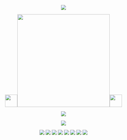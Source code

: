 <p align="center">
<img src="https://pixelsafari.neocities.org/dividers/bluestarribbon2.gif"/>
</p>

<p align="center">
<img src="https://pixelsafari.neocities.org/favicon/animals/ungulate/sheep.gif" height="40"/><img src="https://files.catbox.moe/3bbirl.png" height="300"/><img src="https://pixelsafari.neocities.org/favicon/animals/ungulate/sheep.gif" height="40"/>
</p>

<p align="center">
<img src="https://pixelsafari.neocities.org/dividers/flowerfield.gif"/>
</p>

<p align="center">
<img src="https://pixelsafari.neocities.org/dividers/sheep.gif"/>
</p>

<p align="center">
<img src="https://pixelsafari.neocities.org/stamps/more/clovers.gif"/>
<img src="https://pixelsafari.neocities.org/stamps/more/octopuses.png"/>
<img src="https://pixelsafari.neocities.org/stamps/tiger.png"/>
<img src="https://pixelsafari.neocities.org/stamps/more/dj.png"/>
<img src="https://64.media.tumblr.com/5077364f3c616cfcac0863a3b6f4d2fe/f1413ef45abf2485-af/s100x200/52084bee53534b2bb7b081a750e51a004bd493aa.gifv"/>
<img src="https://pixelsafari.neocities.org/stamps/more/soda.gif"/>
<img src="https://pixelsafari.neocities.org/stamps/cloud.png"/>
<img src="https://pixelsafari.neocities.org/stamps/more/nice.png"/>
</p>

